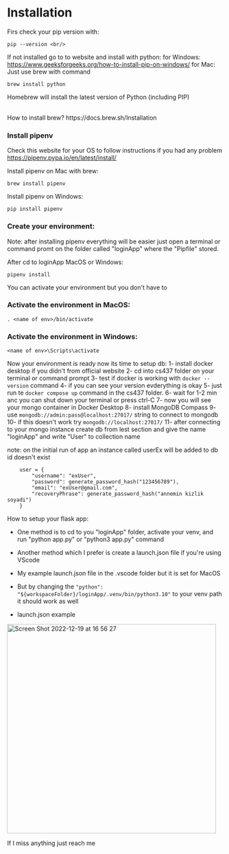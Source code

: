 # Installation <br/>

Firs check your pip version with:
```
pip --version <br/>
```
If not installed go to to website and install with python:
for Windows: https://www.geeksforgeeks.org/how-to-install-pip-on-windows/
for Mac: Just use brew with command 
```
brew install python
```
Homebrew will install the latest version of Python (including PIP)

<br/>
How to install brew?  https://docs.brew.sh/Installation
<br/>

### Install pipenv<br/>
Check this website for your OS to follow instructions if you had any problem
https://pipenv.pypa.io/en/latest/install/ <br/>

Install pipenv on Mac with brew:
```
brew install pipenv
```
Install pipenv on Windows:
```
pip install pipenv
```
### Create your environment:
Note: after installing pipenv everything will be easier just open a terminal or command promt on the folder called "loginApp" where the "Pipfile" stored.

After cd to loginApp
MacOS or Windows:
```
pipenv install
```
You can activate your environment but you don't have to
### Activate the environment in MacOS:
```
. <name of env>/bin/activate
```
### Activate the environment in Windows:
```
<name of env>\Scripts\activate
```

Now your environment is ready now its time to setup db:
1- install docker desktop if you didn't from official website
2- cd into cs437 folder on your terminal or command prompt
3- test if docker is working with ```docker --version``` command
4- if you can see your version evderything is okay
5- just run te ```docker compose up``` command in the cs437 folder.
6- wait for 1-2 min anc you can shut down your terminal or press ctrl-C
7- now you will see your mongo container in Docker Desktop
8- install MongoDB Compass 
9- use ```mongodb://admin:pass@localhost:27017/``` string to connect to mongodb
10- if this doesn't work try ```mongodb://localhost:27017/```
11- after connecting to your mongo instance create db from lest section and give the name "loginApp" and write "User" to collection name

note: on the initial run of app an instance called userEx will be added to db id doesn't exist

        user = {
            "username": "exUser",
            "password": generate_password_hash("123456789"),
            "email": "exUser@gmail.com",
            "recoveryPhrase": generate_password_hash("annemin kizlik soyadi")
        }

How to setup your flask app:
- One method is to cd to you "loginApp" folder, activate your venv, and run "python app.py" or "python3 app.py" command

- Another method which I prefer is create a launch.json file if you're using VScode
- My example launch.json file in the .vscode folder but it is set for MacOS
- But by changing the ```"python": "${workspaceFolder}/loginApp/.venv/bin/python3.10"``` to your venv path it should work as well
- launch.json example
<img width="487" alt="Screen Shot 2022-12-19 at 16 56 27" src="https://user-images.githubusercontent.com/94080241/208441754-6aa75e98-1a1c-48db-97e7-7b664f688755.png">

If I miss anything just reach me
